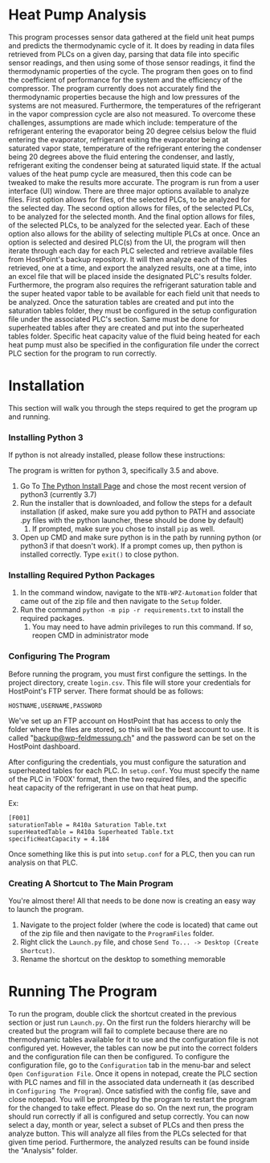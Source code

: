 # Heat Pump Analysis
This program processes sensor data gathered at the field unit heat pumps and predicts the thermodynamic cycle of it. It 
does by reading in data files retrieved from PLCs on a given day, parsing that data file into specific sensor readings, 
and then using some of those sensor readings, it find the thermodynamic properties of the cycle. The program then goes 
on to find the coefficient of performance for the system and the efficiency of the compressor. The program currently 
does not accurately find the thermodynamic properties because the high and low pressures of the systems are not 
measured. Furthermore, the temperatures of the refrigerant in the vapor compression cycle are also not measured. To 
overcome these challenges, assumptions are made which include: temperature of the refrigerant entering the evaporator
being 20 degree celsius below the fluid entering the evaporator, refrigerant exiting the evaporator being at 
saturated vapor state, temperature of the refrigerant entering the condenser being 20 degrees above the fluid 
entering the condenser, and lastly, refrigerant exiting the condenser being at saturated liquid state. If the actual
values of the heat pump cycle are measured, then this code can be tweaked to make the results more accurate. The 
program is run from a user interface (UI) window. There are three major options available to analyze files. First 
option allows for files, of the selected PLCs, to be analyzed for the selected day. The second option allows for 
files, of the selected PLCs, to be analyzed for the selected month. And the final option allows for files, of the 
selected PLCs, to be analyzed for the selected year. Each of these option also allows for the ability of selecting 
multiple PLCs at once. Once an option is selected and desired PLC(s) from the UI, the program will then iterate 
through each day for each PLC selected and retrieve available files from HostPoint's backup repository. It will then 
analyze each of the files retrieved, one at a time, and export the analyzed results, one at a time, into an excel 
file that will be placed inside the designated PLC's results folder. Furthermore, the program also requires the 
refrigerant saturation table and the super heated vapor table to be available for each field unit that needs to be 
analyzed. Once the saturation tables are created and put into the saturation tables folder, they must be configured 
in the setup configuration file under the associated PLC's section. Same must be done for superheated tables after 
they are created and put into the superheated tables folder. Specific heat capacity value of the fluid being heated 
for each heat pump must also be specified in the configuration file under the correct PLC section for the program to 
run correctly.



# Installation
This section will walk you through the steps required to get the program up and running.
### Installing Python 3
If python is not already installed, please follow these instructions:

The program is written for python 3, specifically 3.5 and above. 
1. Go To [The Python Install Page](https://www.python.org/downloads/) and chose the most recent version of python3 
(currently 3.7)
2. Run the installer that is downloaded, and follow the steps for a default installation (if asked, make sure you add 
python to PATH and associate .py files with the python launcher, these should be done by default)
    1. If prompted, make sure you chose to install `pip` as well.
3. Open up CMD and make sure python is in the path by running python (or python3 if that doesn't work). If a prompt 
comes up, then python is installed correctly. Type `exit()` to close python.


### Installing Required Python Packages
1. In the command window, navigate to the `NTB-WPZ-Automation` folder that came out of the zip file and then navigate to
the `Setup` folder.
2. Run the command `python -m pip -r requirements.txt` to install the required packages.
    1. You may need to have admin privileges to run this command. If so, reopen CMD in administrator mode


### Configuring The Program
Before running the program, you must first configure the settings. In the project directory, create `login.csv`. This
file will store your credentials for HostPoint's FTP server. There format should be as follows:
```
HOSTNAME,USERNAME,PASSWORD
```
We've set up an FTP account on HostPoint that has access to only the folder where the files are stored, so this will 
be the best account to use. It is called "backup@wp-feldmessung.ch" and the password can be set on the HostPoint 
dashboard.

After configuring the credentials, you must configure the saturation and superheated tables for each PLC. In 
`setup.conf`. You must specify the name of the PLC in 'F00X' format, then the two required files, and the specific heat 
capacity of the refrigerant in use on that heat pump. 

Ex:
```
[F001]
saturationTable = R410a Saturation Table.txt
superHeatedTable = R410a Superheated Table.txt
specificHeatCapacity = 4.184
```
Once something like this is put into `setup.conf` for a PLC, then you can run analysis on that PLC.

### Creating A Shortcut to The Main Program
You're almost there! All that needs to be done now is creating an easy way to launch the program. 
1. Navigate to the project folder (where the code is located) that came out of the zip file and then navigate to the 
`ProgramFiles` folder.
2. Right click the `Launch.py` file, and chose `Send To... -> Desktop (Create Shortcut)`.
3. Rename the shortcut on the desktop to something memorable


# Running The Program
To run the program, double click the shortcut created in the previous section or just run `Launch.py`. On the 
first run the folders hierarchy will be created but the program will fail to complete because there are no thermodynamic
tables available for it to use and the configuration file is not configured yet. However, the tables can now be put into
the correct folders and the configuration file can then be configured. To configure the configuration file, go to the 
`Configuration` tab in the menu-bar and select `Open Configuration File`. Once it opens in notepad, create the PLC
section with PLC names and fill in the associated data underneath it (as described in `Configuring The Program`). Once 
satisfied with the config file, save and close notepad. You will be prompted by the program to restart the program 
for the changed to take effect. Please do so. On the next run, the program should run correctly if all is configured 
and setup correctly. You can now select a day, month or year, select a subset of PLCs and then press the analyze 
button. This will analyze all files from the PLCs selected for that given time period. Furthermore, the analyzed results
can be found inside the "Analysis" folder.